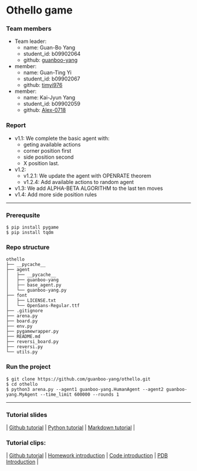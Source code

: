 # Othello game
### Team members
- Team leader:
    - name: Guan-Bo Yang
    - student_id: b09902064
    - github: [guanboo-yang](https://github.com/guanboo-yang)
- member:
    - name: Guan-Ting Yi
    - student_id: b09902067
    - github: [timyi976](https://github.com/timyi976)
- member:
    - name: Kai-Jyun Yang
    - student_id: b09902059
    - github: [Alex-0718](https://github.com/Alex-0718)
### Report
- v1.1: We complete the basic agent with:
    - geting available actions
    - corner position first
    - side position second
    - X position last.
- v1.2:
    - v1.2.1: We update the agent with OPENRATE theorem
    - v1.2.4: Add available actions to random agent
- v1.3: We add ALPHA-BETA ALGORITHM to the last ten moves
- v1.4: Add more side position rules

---

### Prerequsite
```
$ pip install pygame
$ pip install tqdm
```

### Repo structure
```
othello
├── __pycache__
├── agent
│   ├── __pycache__
│   ├── guanboo-yang
│   ├── base_agent.py
│   └── guanboo-yang.py
├── font
│   ├── LICENSE.txt
│   └── OpenSans-Regular.ttf
├── .gitignore
├── arena.py
├── board.py
├── env.py
├── pygamewrapper.py
├── README.md
├── reversi_board.py
├── reversi.py
└── utils.py
```

### Run the project
```
$ git clone https://github.com/guanboo-yang/othello.git
$ cd othello
$ python3 arena.py --agent1 guanboo-yang.HumanAgent --agent2 guanboo-yang.MyAgent --time_limit 600000 --rounds 1
```

---

### Tutorial slides
|
[Github tutorial](https://docs.google.com/presentation/d/1X0YmTyj4BNnG7E8saxtG-jH9XLWm8OiFG3L21HhgRwc/edit#slide=id.gacd295469b_2_15)
|
[Python tutorial](https://docs.google.com/presentation/d/1pyyqS0QBvdS6jl4sLFFINce6fYdUXPpX9f47-3n6AME/edit?usp=sharing)
|
[Markdown tutorial](https://docs.google.com/presentation/d/1BrGTMmXFdGQpRkhMQs3FPhjOsyPv-EwPOy3bguRlIbI/edit?usp=sharing)
|
### Tutorial clips:
|
[Github tutorial](https://www.youtube.com/watch?v=YJNj0JF7p2k&list=PL8RRW7e03_x2FqpgLxWehpbytFKRPy6ba&index=1)
|
[Homework introduction](https://www.youtube.com/watch?v=MG1AsisCY2g&list=PL8RRW7e03_x2FqpgLxWehpbytFKRPy6ba&index=2)
|
[Code introduction](https://www.youtube.com/watch?v=3ySyE1IMbnA&list=PL8RRW7e03_x2FqpgLxWehpbytFKRPy6ba&index=3)
|
[PDB Introduction](https://www.youtube.com/watch?v=3ySyE1IMbnA&list=PL8RRW7e03_x2FqpgLxWehpbytFKRPy6ba&index=4)
|
